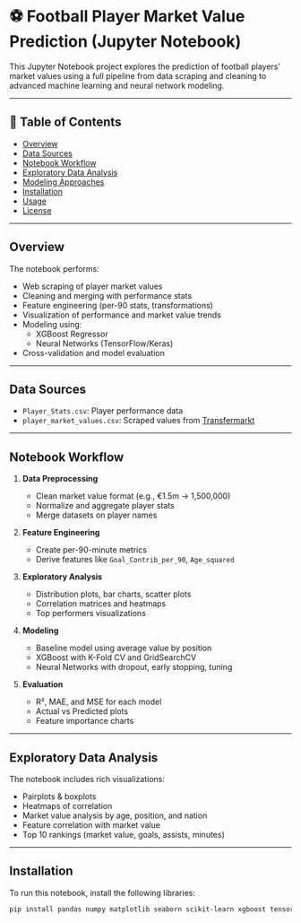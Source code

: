 # ⚽ Football Player Market Value Prediction (Jupyter Notebook)

This Jupyter Notebook project explores the prediction of football players' market values using a full pipeline from data scraping and cleaning to advanced machine learning and neural network modeling.

---

## 📁 Table of Contents

- [Overview](#overview)
- [Data Sources](#data-sources)
- [Notebook Workflow](#notebook-workflow)
- [Exploratory Data Analysis](#exploratory-data-analysis)
- [Modeling Approaches](#modeling-approaches)
- [Installation](#installation)
- [Usage](#usage)
- [License](#license)

---

## Overview

The notebook performs:

- Web scraping of player market values
- Cleaning and merging with performance stats
- Feature engineering (per-90 stats, transformations)
- Visualization of performance and market value trends
- Modeling using:
  - XGBoost Regressor
  - Neural Networks (TensorFlow/Keras)
- Cross-validation and model evaluation

---

## Data Sources

- `Player_Stats.csv`: Player performance data
- `player_market_values.csv`: Scraped values from [Transfermarkt](https://www.transfermarkt.com)

---

## Notebook Workflow

1. **Data Preprocessing**

   - Clean market value format (e.g., €1.5m → 1,500,000)
   - Normalize and aggregate player stats
   - Merge datasets on player names

2. **Feature Engineering**

   - Create per-90-minute metrics
   - Derive features like `Goal_Contrib_per_90`, `Age_squared`

3. **Exploratory Analysis**

   - Distribution plots, bar charts, scatter plots
   - Correlation matrices and heatmaps
   - Top performers visualizations

4. **Modeling**

   - Baseline model using average value by position
   - XGBoost with K-Fold CV and GridSearchCV
   - Neural Networks with dropout, early stopping, tuning

5. **Evaluation**
   - R², MAE, and MSE for each model
   - Actual vs Predicted plots
   - Feature importance charts

---

## Exploratory Data Analysis

The notebook includes rich visualizations:

- Pairplots & boxplots
- Heatmaps of correlation
- Market value analysis by age, position, and nation
- Feature correlation with market value
- Top 10 rankings (market value, goals, assists, minutes)

---

## Installation

To run this notebook, install the following libraries:

```bash
pip install pandas numpy matplotlib seaborn scikit-learn xgboost tensorflow beautifulsoup4 requests
```
